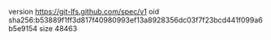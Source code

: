 version https://git-lfs.github.com/spec/v1
oid sha256:b53889f1ff3d817f40980993ef13a8928356dc03f7f23bcd441f099a6b5e9154
size 48463
